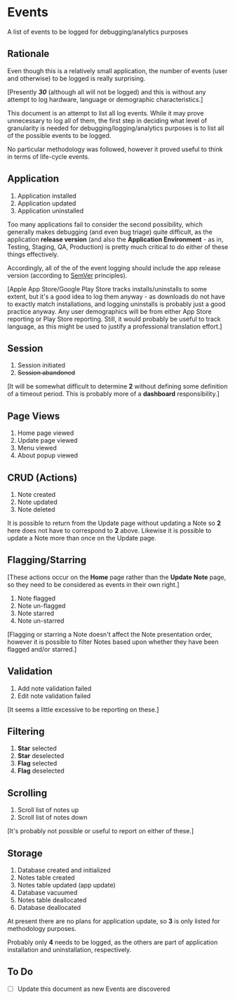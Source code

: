 # Events

A list of events to be logged for debugging/analytics purposes

## Rationale

Even though this is a relatively small application, the number
of events (user and otherwise) to be logged is really surprising.

[Presently ___30___ (although all will not be logged) and this
 is without any attempt to log hardware, language or demographic
 characteristics.]

This document is an attempt to list all log events. While it may
prove unnecessary to log all of them, the first step in deciding
what level of granularity is needed for debugging/logging/analytics
purposes is to list all of the possible events to be logged.

No particular methodology was followed, however it proved useful
to think in terms of life-cycle events.

## Application

1. Application installed
2. Application updated
3. Application uninstalled

Too many applications fail to consider the second possibility,
which generally makes debugging (and even bug triage) quite
difficult, as the application __release version__ (and also
the __Application Environment__ - as in, Testing, Staging, QA,
Production) is pretty much critical to do either of these things
effectively.

Accordingly, all of the of the event logging should include
the app release version (according to [SemVer](http://semver.org)
principles).

[Apple App Store/Google Play Store tracks installs/uninstalls
 to some extent, but it's a good idea to log them anyway - as
 downloads do not have to exactly match installations, and logging
 uninstalls is probably just a good practice anyway. Any user
 demographics will be from either App Store reporting or Play
 Store reporting. Still, it would probably be useful to track
 language, as this might be used to justify a professional
 translation effort.]

## Session

1. Session initiated
2. <del>Session abandoned</del>

[It will be somewhat difficult to determine __2__ without
 defining some definition of a timeout period. This is
 probably more of a __dashboard__ responsibility.]

## Page Views

1. Home page viewed
2. Update page viewed
3. Menu viewed
4. About popup viewed

## CRUD (Actions)

1. Note created
2. Note updated
3. Note deleted

It is possible to return from the Update page without
updating a Note so __2__ here does not have to correspond
to __2__ above. Likewise it is possible to update a Note
more than once on the Update page.

## Flagging/Starring

[These actions occur on the __Home__ page rather than
 the __Update Note__ page, so they need to be considered
 as events in their own right.]

1. Note flagged
1. Note un-flagged
2. Note starred
2. Note un-starred

[Flagging or starring a Note doesn't affect the Note
 presentation order, however it is possible to filter
 Notes based upon whether they have been flagged and/or
 starred.]

## Validation

1. Add note validation failed
2. Edit note validation failed

[It seems a little excessive to be reporting on these.]

## Filtering

1. __Star__ selected
1. __Star__ deselected
1. __Flag__ selected
1. __Flag__ deselected

## Scrolling

1. Scroll list of notes up
2. Scroll list of notes down

[It's probably not possible or useful to report on either of these.]

## Storage

1. Database created and initialized
2. Notes table created
3. Notes table updated (app update)
4. Database vacuumed
5. Notes table deallocated
6. Database deallocated

At present there are no plans for application update, so __3__
is only listed for methodology purposes.

Probably only __4__ needs to be logged, as the others are part
of application installation and uninstallation, respectively.

## To Do

- [ ] Update this document as new Events are discovered

